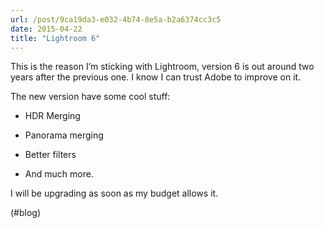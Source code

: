 ```yaml
---
url: /post/9ca19da3-e032-4b74-8e5a-b2a6374cc3c5
date: 2015-04-22
title: "Lightroom 6"
---
```


This is the reason I&#8217;m sticking with Lightroom, version 6 is out around two years after the previous one. I know I can trust Adobe to improve on it.



The new version have some cool stuff:



  * HDR Merging

  * Panorama merging

  * Better filters

  * And much more. 



I will be upgrading as soon as my budget allows it.



(#blog)